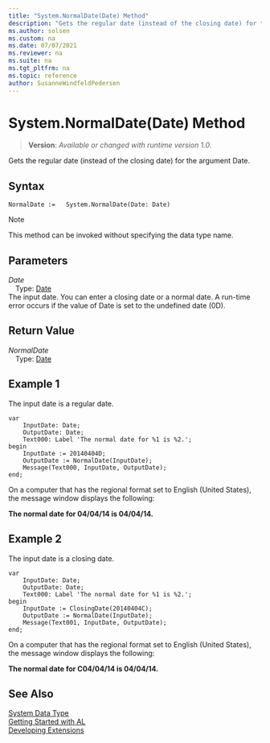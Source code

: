 ```yaml
---
title: "System.NormalDate(Date) Method"
description: "Gets the regular date (instead of the closing date) for the argument Date."
ms.author: solsen
ms.custom: na
ms.date: 07/07/2021
ms.reviewer: na
ms.suite: na
ms.tgt_pltfrm: na
ms.topic: reference
author: SusanneWindfeldPedersen
---
```

[//]: # (START>DO_NOT_EDIT)
[//]: # (IMPORTANT:Do not edit any of the content between here and the END>DO_NOT_EDIT.)
[//]: # (Any modifications should be made in the .xml files in the ModernDev repo.)
# System.NormalDate(Date) Method
> **Version**: _Available or changed with runtime version 1.0._

Gets the regular date (instead of the closing date) for the argument Date.


## Syntax
```AL
NormalDate :=   System.NormalDate(Date: Date)
```
> [!NOTE]
> This method can be invoked without specifying the data type name.
## Parameters
*Date*  
&emsp;Type: [Date](../date/date-data-type.md)  
The input date. You can enter a closing date or a normal date. A run-time error occurs if the value of Date is set to the undefined date (0D).  


## Return Value
*NormalDate*  
&emsp;Type: [Date](../date/date-data-type.md)  



[//]: # (IMPORTANT: END>DO_NOT_EDIT)

## Example 1

The input date is a regular date.
  
```al
var
    InputDate: Date;
    OutputDate: Date;
    Text000: Label 'The normal date for %1 is %2.';
begin
    InputDate := 20140404D;  
    OutputDate := NormalDate(InputDate);  
    Message(Text000, InputDate, OutputDate);  
end;
```  
  
On a computer that has the regional format set to English \(United States\), the message window displays the following:  
  
**The normal date for 04/04/14 is 04/04/14.**  
  
## Example 2

The input date is a closing date.
  
```al
var
    InputDate: Date;
    OutputDate: Date;
    Text000: Label 'The normal date for %1 is %2.';
begin
    InputDate := ClosingDate(20140404C);  
    OutputDate := NormalDate(InputDate);  
    Message(Text001, InputDate, OutputDate);  
end;
```  
  
On a computer that has the regional format set to English \(United States\), the message window displays the following:  
  
**The normal date for C04/04/14 is 04/04/14.**  

## See Also

[System Data Type](system-data-type.md)  
[Getting Started with AL](../../devenv-get-started.md)  
[Developing Extensions](../../devenv-dev-overview.md)